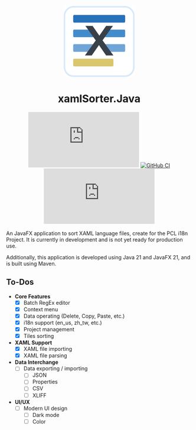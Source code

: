<div align="middle">
  <img src="src/main/resources/assets/icons/application/application-svg.svg" height="192"/>

# xamlSorter.Java

[![Stars](https://img.shields.io/github/stars/Chiloven945/xamlSorter.Java?style=flat&logo=data:image/svg%2bxml;base64,PHN2ZyB4bWxucz0iaHR0cDovL3d3dy53My5vcmcvMjAwMC9zdmciIHZlcnNpb249IjEiIHdpZHRoPSIxNiIgaGVpZ2h0PSIxNiI+PHBhdGggZD0iTTggLjI1YS43NS43NSAwIDAgMSAuNjczLjQxOGwxLjg4MiAzLjgxNSA0LjIxLjYxMmEuNzUuNzUgMCAwIDEgLjQxNiAxLjI3OWwtMy4wNDYgMi45Ny43MTkgNC4xOTJhLjc1MS43NTEgMCAwIDEtMS4wODguNzkxTDggMTIuMzQ3bC0zLjc2NiAxLjk4YS43NS43NSAwIDAgMS0xLjA4OC0uNzlsLjcyLTQuMTk0TC44MTggNi4zNzRhLjc1Ljc1IDAgMCAxIC40MTYtMS4yOGw0LjIxLS42MTFMNy4zMjcuNjY4QS43NS43NSAwIDAgMSA4IC4yNVoiIGZpbGw9IiNlYWM1NGYiLz48L3N2Zz4=&logoSize=auto&label=Stars&labelColor=444444&color=eac54f)](https://github.com/Chiloven945/xamlSorter.Java/)
[![GitHub CI](https://img.shields.io/github/actions/workflow/status/Chiloven945/xamlSorter.Java/maven-publish.yml?style=flat&labelColor=444444&branch=master&label=GitHub%20CI&logo=github)](https://github.com/Chiloven945/xamlSorter.Java/actions/workflows/maven-publish.yml)
[![GitHub Release](https://img.shields.io/github/v/release/Chiloven945/xamlSorter.Java?logo=github&style=flat&labelColor=444444&label=Release&include_prereleases)](https://github.com/Chiloven945/xamlSorter.Java/releases)
</div>

An JavaFX application to sort XAML language files, create for the PCL i18n Project. It is currently in development and
is not yet ready for production use.

Additionally, this application is developed using Java 21 and JavaFX 21, and is built using Maven.

## To-Dos

- **Core Features**
  - [x] Batch RegEx editor
  - [x] Context menu
  - [x] Data operating (Delete, Copy, Paste, etc.)
  - [x] i18n support (en_us, zh_tw, etc.)
  - [x] Project management
  - [x] Tiles sorting

- **XAML Support**
  - [x] XAML file importing
  - [x] XAML file parsing

- **Data Interchange**
  - [ ] Data exporting / importing
    - [ ] JSON
    - [ ] Properties
    - [ ] CSV
    - [ ] XLIFF

- **UI/UX**
  - [ ] Modern UI design
    - [ ] Dark mode
    - [ ] Color
